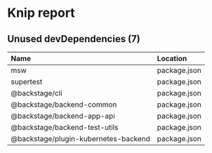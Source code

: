 # Knip report

## Unused devDependencies (7)

| Name                                 | Location     |
|:-------------------------------------|:-------------|
| msw                                  | package.json |
| supertest                            | package.json |
| @backstage/cli                       | package.json |
| @backstage/backend-common            | package.json |
| @backstage/backend-app-api           | package.json |
| @backstage/backend-test-utils        | package.json |
| @backstage/plugin-kubernetes-backend | package.json |

